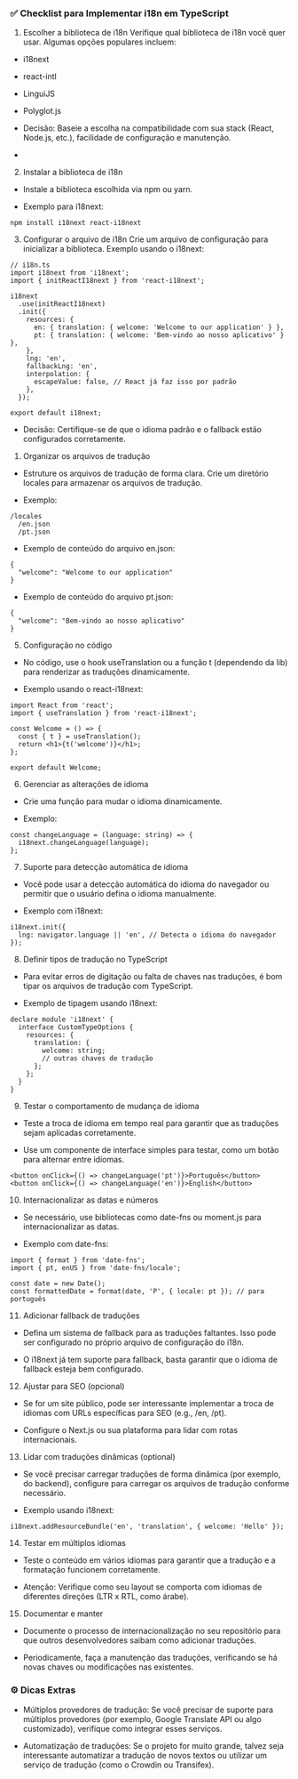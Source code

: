 ### ✅ Checklist para Implementar i18n em TypeScript

1. Escolher a biblioteca de i18n
Verifique qual biblioteca de i18n você quer usar. Algumas opções populares incluem:

* i18next
* react-intl
* LinguiJS
* Polyglot.js

* Decisão: Baseie a escolha na compatibilidade com sua stack (React, Node.js, etc.), facilidade de configuração e manutenção.
* 
2. Instalar a biblioteca de i18n
* Instale a biblioteca escolhida via npm ou yarn.

* Exemplo para i18next:

```
npm install i18next react-i18next

```
3. Configurar o arquivo de i18n
Crie um arquivo de configuração para inicializar a biblioteca. Exemplo usando o i18next:

```
// i18n.ts
import i18next from 'i18next';
import { initReactI18next } from 'react-i18next';

i18next
  .use(initReactI18next)
  .init({
    resources: {
      en: { translation: { welcome: 'Welcome to our application' } },
      pt: { translation: { welcome: 'Bem-vindo ao nosso aplicativo' } },
    },
    lng: 'en',
    fallbackLng: 'en',
    interpolation: {
      escapeValue: false, // React já faz isso por padrão
    },
  });

export default i18next;

```
* Decisão: Certifique-se de que o idioma padrão e o fallback estão configurados corretamente.
  
1. Organizar os arquivos de tradução
* Estruture os arquivos de tradução de forma clara. Crie um diretório locales para armazenar os arquivos de tradução.

* Exemplo:
  
```
/locales
  /en.json
  /pt.json

```
* Exemplo de conteúdo do arquivo en.json:
```
{
  "welcome": "Welcome to our application"
}

```
* Exemplo de conteúdo do arquivo pt.json:

```
{
  "welcome": "Bem-vindo ao nosso aplicativo"
}

```
5. Configuração no código
* No código, use o hook useTranslation ou a função t (dependendo da lib) para renderizar as traduções dinamicamente.

* Exemplo usando o react-i18next:

```
import React from 'react';
import { useTranslation } from 'react-i18next';

const Welcome = () => {
  const { t } = useTranslation();
  return <h1>{t('welcome')}</h1>;
};

export default Welcome;

```

6. Gerenciar as alterações de idioma
* Crie uma função para mudar o idioma dinamicamente.

* Exemplo:
  
```
const changeLanguage = (language: string) => {
  i18next.changeLanguage(language);
};

```
7. Suporte para detecção automática de idioma
* Você pode usar a detecção automática do idioma do navegador ou permitir que o usuário defina o idioma manualmente.

* Exemplo com i18next:
```
i18next.init({
  lng: navigator.language || 'en', // Detecta o idioma do navegador
});

```

8. Definir tipos de tradução no TypeScript
* Para evitar erros de digitação ou falta de chaves nas traduções, é bom tipar os arquivos de tradução com TypeScript.

* Exemplo de tipagem usando i18next:
```
declare module 'i18next' {
  interface CustomTypeOptions {
    resources: {
      translation: {
        welcome: string;
        // outras chaves de tradução
      };
    };
  }
}

```

9. Testar o comportamento de mudança de idioma
* Teste a troca de idioma em tempo real para garantir que as traduções sejam aplicadas corretamente.

* Use um componente de interface simples para testar, como um botão para alternar entre idiomas.
```
<button onClick={() => changeLanguage('pt')}>Português</button>
<button onClick={() => changeLanguage('en')}>English</button>

```

10. Internacionalizar as datas e números
* Se necessário, use bibliotecas como date-fns ou moment.js para internacionalizar as datas.

* Exemplo com date-fns:
```
import { format } from 'date-fns';
import { pt, enUS } from 'date-fns/locale';

const date = new Date();
const formattedDate = format(date, 'P', { locale: pt }); // para português

```

11. Adicionar fallback de traduções
* Defina um sistema de fallback para as traduções faltantes. Isso pode ser configurado no próprio arquivo de configuração do i18n.

* O i18next já tem suporte para fallback, basta garantir que o idioma de fallback esteja bem configurado.

12. Ajustar para SEO (opcional)
* Se for um site público, pode ser interessante implementar a troca de idiomas com URLs específicas para SEO (e.g., /en, /pt).

* Configure o Next.js ou sua plataforma para lidar com rotas internacionais.

13. Lidar com traduções dinâmicas (optional)
* Se você precisar carregar traduções de forma dinâmica (por exemplo, do backend), configure para carregar os arquivos de tradução conforme necessário.

* Exemplo usando i18next:
```
i18next.addResourceBundle('en', 'translation', { welcome: 'Hello' });

```

14. Testar em múltiplos idiomas
* Teste o conteúdo em vários idiomas para garantir que a tradução e a formatação funcionem corretamente.

* Atenção: Verifique como seu layout se comporta com idiomas de diferentes direções (LTR x RTL, como árabe).

15. Documentar e manter
* Documente o processo de internacionalização no seu repositório para que outros desenvolvedores saibam como adicionar traduções.

* Periodicamente, faça a manutenção das traduções, verificando se há novas chaves ou modificações nas existentes.

### ⚙️ Dicas Extras
* Múltiplos provedores de tradução: Se você precisar de suporte para múltiplos provedores (por exemplo, Google Translate API ou algo customizado), verifique como integrar esses serviços.

* Automatização de traduções: Se o projeto for muito grande, talvez seja interessante automatizar a tradução de novos textos ou utilizar um serviço de tradução (como o Crowdin ou Transifex).